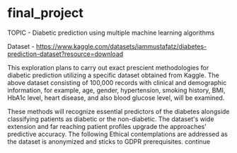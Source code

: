 # final_project
TOPIC - Diabetic prediction using multiple machine learning algorithms

Dataset - https://www.kaggle.com/datasets/iammustafatz/diabetes-prediction-dataset?resource=download 

This exploration plans to carry out exact prescient methodologies for diabetic prediction utilizing a specific dataset obtained from Kaggle. The above dataset 
consisting of 100,000 records with clinical and demographic information, for example, age, gender, hypertension, smoking history, BMI,  HbA1c level, heart disease, and also blood glucose level, will be examined.

These methods will recognize essential predictors of the diabetes alongside classifying patients as diabetic or the non-diabetic. The dataset's wide extension and 
far reaching patient profiles upgrade the approaches' predictive accuracy. The following Ethical contemplations are addressed as the dataset is anonymized and sticks to GDPR prerequisites. 
 continue